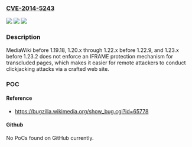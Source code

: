 ### [CVE-2014-5243](https://cve.mitre.org/cgi-bin/cvename.cgi?name=CVE-2014-5243)
![](https://img.shields.io/static/v1?label=Product&message=n%2Fa&color=blue)
![](https://img.shields.io/static/v1?label=Version&message=n%2Fa&color=blue)
![](https://img.shields.io/static/v1?label=Vulnerability&message=n%2Fa&color=brighgreen)

### Description

MediaWiki before 1.19.18, 1.20.x through 1.22.x before 1.22.9, and 1.23.x before 1.23.2 does not enforce an IFRAME protection mechanism for transcluded pages, which makes it easier for remote attackers to conduct clickjacking attacks via a crafted web site.

### POC

#### Reference
- https://bugzilla.wikimedia.org/show_bug.cgi?id=65778

#### Github
No PoCs found on GitHub currently.

